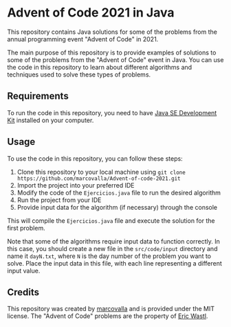 # Advent of Code 2021 in Java

This repository contains Java solutions for some of the problems from the annual programming event "Advent of Code" in 2021.

The main purpose of this repository is to provide examples of solutions to some of the problems from the "Advent of Code" event in Java. You can use the code in this repository to learn about different algorithms and techniques used to solve these types of problems.

## Requirements

To run the code in this repository, you need to have [Java SE Development Kit](https://www.oracle.com/java/technologies/javase-downloads.html) installed on your computer.

## Usage

To use the code in this repository, you can follow these steps:

1. Clone this repository to your local machine using `git clone https://github.com/marcovalla/Advent-of-code-2021.git`
2. Import the project into your preferred IDE
3. Modify the code of the `Ejercicios.java` file to run the desired algorithm
4. Run the project from your IDE
5. Provide input data for the algorithm (if necessary) through the console


This will compile the `Ejercicios.java` file and execute the solution for the first problem.

Note that some of the algorithms require input data to function correctly. In this case, you should create a new file in the `src/code/input` directory and name it `dayN.txt`, where `N` is the day number of the problem you want to solve. Place the input data in this file, with each line representing a different input value.

## Credits

This repository was created by [marcovalla](https://github.com/marcovalla) and is provided under the MIT license. The "Advent of Code" problems are the property of [Eric Wastl](https://github.com/topaz).
